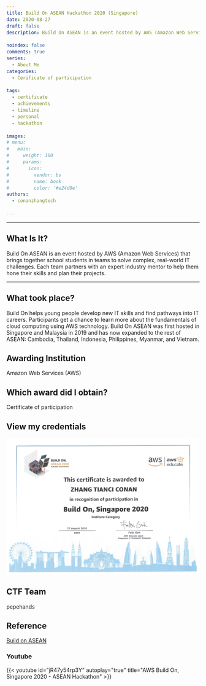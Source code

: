 ```yaml
---
title: Build On ASEAN Hackathon 2020 (Singapore)
date: 2020-08-27
draft: false
description: Build On ASEAN is an event hosted by AWS (Amazon Web Services) that brings together school students in teams to solve complex, real-world IT challenges. Each team partners with an expert industry mentor to help them hone their skills and plan their projects.

noindex: false
comments: true
series:
  - About Me
categories:
  - Cerificate of participation
  
tags:
  - certificate
  - achievements
  - timeline
  - personal
  - hackathon

images:
# menu:
#   main:
#     weight: 100
#     params:
#       icon:
#         vendor: bs
#         name: book
#         color: '#e24d0e'
authors:
  - conanzhangtech

---
```

---



## What Is It?

Build On ASEAN is an event hosted by AWS (Amazon Web Services) that brings together school students in teams to solve complex, real-world IT challenges. Each team partners with an expert industry mentor to help them hone their skills and plan their projects.

---

## What took place?

Build On helps young people develop new IT skills and find pathways into IT careers. Participants get a chance to learn more about the fundamentals of cloud computing using AWS technology. Build On ASEAN was first hosted in Singapore and Malaysia in 2019 and has now expanded to the rest of ASEAN: Cambodia, Thailand, Indonesia, Philippines, Myanmar, and Vietnam.

## Awarding Institution

Amazon Web Services (AWS)

## Which award did I obtain?

Certificate of participation

## View my credentials

![Build On ASEAN Hackathon 2020 (Singapore)](credential1.jpg)

## CTF Team

pepehands

## Reference

[Build on ASEAN](https://www.buildonasean.com/)

### Youtube

{{< youtube id="jR47y54rp3Y" autoplay="true" title="AWS Build On, Singapore 2020 - ASEAN Hackathon" >}}

